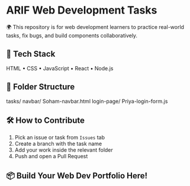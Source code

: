 # ARIF Web Development Tasks

🌍 This repository is for web development learners to practice real-world tasks, fix bugs, and build components collaboratively.

## 🔧 Tech Stack
HTML • CSS • JavaScript • React • Node.js

## 📌 Folder Structure
tasks/
navbar/
Soham-navbar.html
login-page/
Priya-login-form.js

## 🛠 How to Contribute
1. Pick an issue or task from `Issues` tab
2. Create a branch with the task name
3. Add your work inside the relevant folder
4. Push and open a Pull Request

## 📦 Build Your Web Dev Portfolio Here!
